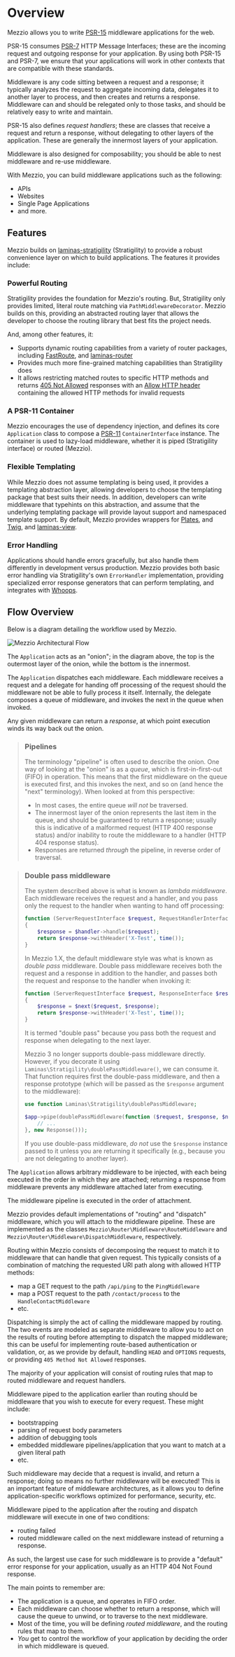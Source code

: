 # Overview

Mezzio allows you to write [PSR-15](http://www.php-fig.org/psr/psr-15/)
middleware applications for the web.

PSR-15 consumes [PSR-7](http://www.php-fig.org/psr/psr-7/) HTTP Message
Interfaces; these are the incoming request and outgoing response for your
application. By using both PSR-15 and PSR-7, we ensure that your applications
will work in other contexts that are compatible with these standards.

Middleware is any code sitting between a request and a response; it typically
analyzes the request to aggregate incoming data, delegates it to another layer
to process, and then creates and returns a response. Middleware can and should
be relegated only to those tasks, and should be relatively easy to write and
maintain.

PSR-15 also defines _request handlers_; these are classes that receive a
request and return a response, without delegating to other layers of the
application. These are generally the innermost layers of your application.

Middleware is also designed for composability; you should be able to nest
middleware and re-use middleware.

With Mezzio, you can build middleware applications such as the following:

- APIs
- Websites
- Single Page Applications
- and more.

## Features

Mezzio builds on [laminas-stratigility](https://docs.laminas.dev/laminas-stratigility/) (Stratigility) to provide a robust convenience layer on which to build applications.
The features it provides include:

### Powerful Routing

Stratigility provides the foundation for Mezzio's routing.
But, Stratigility only provides limited, literal route matching via `PathMiddlewareDecorator`.
Mezzio builds on this, providing an abstracted routing layer that allows the developer to choose the routing library that best fits the project needs.

And, among other features, it:

- Supports dynamic routing capabilities from a variety of router packages, including [FastRoute][fastroute-url], and [laminas-router][laminas-router-url]
- Provides much more fine-grained matching capabilities than Stratigility does
- It allows restricting matched routes to specific HTTP methods and returns [405 Not Allowed][405-not-allowed-url] responses with an [Allow HTTP header][allow-http-header-url] containing the allowed HTTP methods for invalid requests

### A PSR-11 Container

Mezzio encourages the use of dependency injection, and defines its core `Application` class to compose a [PSR-11][psr11-url] `ContainerInterface` instance.
The container is used to lazy-load middleware, whether it is piped (Stratigility interface) or routed (Mezzio).

### Flexible Templating

While Mezzio does not assume templating is being used, it provides a templating abstraction layer, allowing developers to choose the templating package that best suits their needs.
In addition, developers can write middleware that typehints on this abstraction, and assume that the underlying templating package will provide layout support and namespaced template support.
By default, Mezzio provides wrappers for [Plates][plates-url], and [Twig][twig-url], and [laminas-view][laminas-view-url].

### Error Handling

Applications should handle errors gracefully, but also handle them differently in development versus production.
Mezzio provides both basic error handling via Stratigility's own `ErrorHandler` implementation, providing specialized error response generators that can perform templating, and integrates with [Whoops][whoops-url].

## Flow Overview

Below is a diagram detailing the workflow used by Mezzio.

![Mezzio Architectural Flow](../../images/architecture.png)

The `Application` acts as an "onion"; in the diagram above, the top is the
outermost layer of the onion, while the bottom is the innermost.

The `Application` dispatches each middleware. Each middleware receives a request
and a delegate for handing off processing of the request should the middleware
not be able to fully process it itself. Internally, the delegate composes a
queue of middleware, and invokes the next in the queue when invoked.

Any given middleware can return a _response_, at which point execution winds
its way back out the onion.

> ### Pipelines
>
> The terminology "pipeline" is often used to describe the onion. One way of
> looking at the "onion" is as a _queue_, which is first-in-first-out (FIFO) in
> operation. This means that the first middleware on the queue is executed first,
> and this invokes the next, and so on (and hence the "next" terminology). When
> looked at from this perspective:
>
> - In most cases, the entire queue _will not_ be traversed.
> - The innermost layer of the onion represents the last item in the queue, and
>   should be guaranteed to return a response; usually this is indicative of
>   a malformed request (HTTP 400 response status) and/or inability to route
>   the middleware to a handler (HTTP 404 response status).
> - Responses are returned _through_ the pipeline, in reverse order of
>   traversal.

> ### Double pass middleware
>
> The system described above is what is known as _lambda middleware_. Each
> middleware receives the request and a handler, and you pass only the
> request to the handler when wanting to hand off processing:
>
> ```php
> function (ServerRequestInterface $request, RequestHandlerInterface $handler)
> {
>     $response = $handler->handle($request);
>     return $response->withHeader('X-Test', time());
> }
> ```
>
> In Mezzio 1.X, the default middleware style was what is known as _double
> pass_ middleware. Double pass middleware receives both the request and a
> response in addition to the handler, and passes both the request and response
> to the handler when invoking it:
>
> ```php
> function (ServerRequestInterface $request, ResponseInterface $response, callable $next)
> {
>     $response = $next($request, $response);
>     return $response->withHeader('X-Test', time());
> }
> ```
>
> It is termed "double pass" because you pass both the request and response when
> delegating to the next layer.
>
> Mezzio 3 no longer supports double-pass middleware directly. However, if
> you decorate it using `Laminas\Stratigility\doublePassMiddleware()`, we can
> consume it. That function requires first the double-pass middleware, and then
> a response prototype (which will be passed as the `$response` argument to the
> middleware):
>
> ```php
> use function Laminas\Stratigility\doublePassMiddleware;
>
> $app->pipe(doublePassMiddleware(function ($request, $response, $next) {
>     // ...
> }, new Response()));
> ```
>
> If you use double-pass middleware, _do not_ use the `$response` instance
> passed to it unless you are returning it specifically (e.g., because you are not
> delegating to another layer).

The `Application` allows arbitrary middleware to be injected, with each being
executed in the order in which they are attached; returning a response from
middleware prevents any middleware attached later from executing.

The middleware pipeline is executed in the order of attachment.

Mezzio provides default implementations of "routing" and "dispatch"
middleware, which you will attach to the middleware pipeline.  These are
implemented as the classes `Mezzio\Router\Middleware\RouteMiddleware`
and `Mezzio\Router\Middleware\DispatchMiddleware`, respectively.

Routing within Mezzio consists of decomposing the request to match it to
middleware that can handle that given request. This typically consists of a
combination of matching the requested URI path along with allowed HTTP methods:

- map a GET request to the path `/api/ping` to the `PingMiddleware`
- map a POST request to the path `/contact/process` to the `HandleContactMiddleware`
- etc.

Dispatching is simply the act of calling the middleware mapped by routing. The
two events are modeled as separate middleware to allow you to act on the results
of routing before attempting to dispatch the mapped middleware; this can be
useful for implementing route-based authentication or validation, or, as we
provide by default, handling `HEAD` and `OPTIONS` requests, or providing `405
Method Not Allowed` responses.

The majority of your application will consist of routing rules that map to
routed middleware and request handlers.

Middleware piped to the application earlier than routing should be middleware
that you wish to execute for every request. These might include:

- bootstrapping
- parsing of request body parameters
- addition of debugging tools
- embedded middleware pipelines/application that you want to match at a given
  literal path
- etc.

Such middleware may decide that a request is invalid, and return a response;
doing so means no further middleware will be executed! This is an important
feature of middleware architectures, as it allows you to define
application-specific workflows optimized for performance, security, etc.

Middleware piped to the application after the routing and dispatch middleware
will execute in one of two conditions:

- routing failed
- routed middleware called on the next middleware instead of returning a response.

As such, the largest use case for such middleware is to provide a "default"
error response for your application, usually as an HTTP 404 Not Found response.

The main points to remember are:

- The application is a queue, and operates in FIFO order.
- Each middleware can choose whether to return a response, which will cause
  the queue to unwind, or to traverse to the next middleware.
- Most of the time, you will be defining _routed middleware_, and the routing
  rules that map to them.
- _You_ get to control the workflow of your application by deciding the order in
  which middleware is queued.

[405-not-allowed-url]: https://developer.mozilla.org/en-US/docs/Web/HTTP/Status/405
[allow-http-header-url]: https://developer.mozilla.org/en-US/docs/Web/HTTP/Headers/Allow
[laminas-view-url]: https://docs.laminas.dev/laminas-view/
[plates-url]: https://platesphp.com/
[fastroute-url]: https://github.com/nikic/FastRoute
[laminas-router-url]: https://docs.laminas.dev/laminas-router/routing/
[psr11-url]: https://www.php-fig.org/psr/psr-11
[twig-url]: https://twig.symfony.com/
[whoops-url]: http://filp.github.io/whoops/
